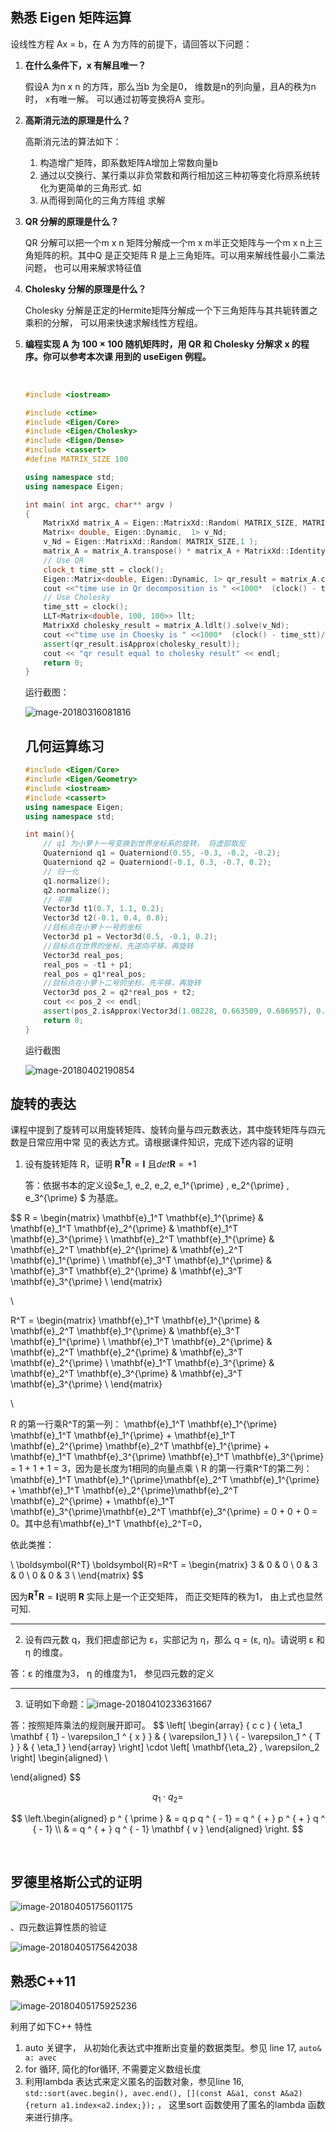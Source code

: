 ## 熟悉 Eigen 矩阵运算

设线性⽅程 Ax = b，在 A 为⽅阵的前提下，请回答以下问题：

1. **在什么条件下，x 有解且唯⼀？**

   假设A 为n x n 的方阵，那么当b 为全是0， 维数是n的列向量，且A的秩为n 时， x有唯一解。 可以通过初等变换将A 变形。

2. **⾼斯消元法的原理是什么？**

   高斯消元法的算法如下：

   1. 构造增广矩阵，即系数矩阵A增加上常数向量b
   2. 通过以交换行、某行乘以非负常数和两行相加这三种初等变化将原系统转化为更简单的三角形式. 如
   3. 从而得到简化的三角方阵组 求解

3. **QR 分解的原理是什么？**

   QR 分解可以把一个m x n 矩阵分解成一个m x m半正交矩阵与一个m x n上三角矩阵的积。其中Q 是正交矩阵 R 是上三角矩阵。可以用来解线性最小二乘法问题， 也可以用来解求特征值

4. **Cholesky 分解的原理是什么？**

   Cholesky 分解是正定的Hermite矩阵分解成一个下三角矩阵与其共轭转置之乘积的分解， 可以用来快速求解线性方程组。

5. **编程实现 A 为 100 × 100 随机矩阵时，⽤ QR 和 Cholesky 分解求 x 的程序。你可以参考本次课 ⽤到的 useEigen 例程。**

   ​

   ```c++
   #include <iostream>

   #include <ctime>
   #include <Eigen/Core>
   #include <Eigen/Cholesky>
   #include <Eigen/Dense>
   #include <cassert>
   #define MATRIX_SIZE 100

   using namespace std;
   using namespace Eigen;

   int main( int argc, char** argv )
   {
       MatrixXd matrix_A = Eigen::MatrixXd::Random( MATRIX_SIZE, MATRIX_SIZE );;
       Matrix< double, Eigen::Dynamic,  1> v_Nd;
       v_Nd = Eigen::MatrixXd::Random( MATRIX_SIZE,1 );
       matrix_A = matrix_A.transpose() * matrix_A + MatrixXd::Identity(MATRIX_SIZE, MATRIX_SIZE);
       // Use QR
       clock_t time_stt = clock();
       Eigen::Matrix<double, Eigen::Dynamic, 1> qr_result = matrix_A.colPivHouseholderQr().solve(v_Nd);
       cout <<"time use in Qr decomposition is " <<1000*  (clock() - time_stt)/(double)CLOCKS_PER_SEC <<"ms" << endl;
       // Use Cholesky
       time_stt = clock();
       LLT<Matrix<double, 100, 100>> llt;
       MatrixXd cholesky_result = matrix_A.ldlt().solve(v_Nd);
       cout <<"time use in Choesky is " <<1000*  (clock() - time_stt)/(double)CLOCKS_PER_SEC <<"ms" << endl;
       assert(qr_result.isApprox(cholesky_result));
       cout << "qr result equal to cholesky result" << endl;
       return 0;
   }
   ```

   运行截图：

   ![mage-20180316081816](https://farm5.staticflickr.com/4780/40133716044_b54be2da4e_o.png)

   ## 几何运算练习

   ```c++
   #include <Eigen/Core>
   #include <Eigen/Geometry>
   #include <iostream>
   #include <cassert>
   using namespace Eigen;
   using namespace std;

   int main(){
       // q1 为小萝卜一号变换到世界坐标系的旋转， 将虚部取反
       Quaterniond q1 = Quaterniond(0.55, -0.3, -0.2, -0.2);
       Quaterniond q2 = Quaterniond(-0.1, 0.3, -0.7, 0.2);
       // 归一化
       q1.normalize();
       q2.normalize();
       // 平移
       Vector3d t1(0.7, 1.1, 0.2);
       Vector3d t2(-0.1, 0.4, 0.8);
       //目标点在小萝卜一号的坐标
       Vector3d p1 = Vector3d(0.5, -0.1, 0.2);
       //目标点在世界的坐标，先逆向平移，再旋转
       Vector3d real_pos;
       real_pos = -t1 + p1;
       real_pos = q1*real_pos;
       //目标点在小萝卜二号的坐标，先平移，再旋转
       Vector3d pos_2 = q2*real_pos + t2;
       cout << pos_2 << endl;
       assert(pos_2.isApprox(Vector3d(1.08228, 0.663509, 0.686957), 0.00001));
       return 0;
   }
   ```

   运行截图

   ![mage-20180402190854](https://farm1.staticflickr.com/887/27324499298_7a65200d0c_o.jpg)

## 旋转的表达

课程中提到了旋转可以⽤旋转矩阵、旋转向量与四元数表达，其中旋转矩阵与四元数是⽇常应⽤中常 见的表达⽅式。请根据课件知识，完成下述内容的证明

1. 设有旋转矩阵 R，证明 $\boldsymbol{R^T} \boldsymbol{R}= \boldsymbol{I}$ 且$det \boldsymbol{R} = +1$

   答：依据书本的定义设$e_1, e_2, e_2, e_1^{\prime} , e_2^{\prime} , e_3^{\prime} $ 为基底。


$$
R = \begin{matrix}
\mathbf{e}_1^T \mathbf{e}_1^{\prime} & \mathbf{e}_1^T \mathbf{e}_2^{\prime} & \mathbf{e}_1^T \mathbf{e}_3^{\prime} \\
\mathbf{e}_2^T \mathbf{e}_1^{\prime} & \mathbf{e}_2^T \mathbf{e}_2^{\prime} & \mathbf{e}_2^T \mathbf{e}_1^{\prime} \\
\mathbf{e}_3^T \mathbf{e}_1^{\prime} & \mathbf{e}_3^T \mathbf{e}_2^{\prime} & \mathbf{e}_3^T \mathbf{e}_3^{\prime} \\
\end{matrix}

\\

R^T = \begin{matrix}
\mathbf{e}_1^T \mathbf{e}_1^{\prime} & \mathbf{e}_2^T \mathbf{e}_1^{\prime} & \mathbf{e}_3^T \mathbf{e}_1^{\prime} \\
\mathbf{e}_1^T \mathbf{e}_2^{\prime} & \mathbf{e}_2^T \mathbf{e}_2^{\prime} & \mathbf{e}_3^T \mathbf{e}_2^{\prime} \\
\mathbf{e}_1^T \mathbf{e}_3^{\prime} & \mathbf{e}_2^T \mathbf{e}_3^{\prime} & \mathbf{e}_3^T \mathbf{e}_3^{\prime} \\
\end{matrix}

\\

R 的第一行乘R^T的第一列： \mathbf{e}_1^T \mathbf{e}_1^{\prime}  \mathbf{e}_1^T \mathbf{e}_1^{\prime}  + \mathbf{e}_1^T \mathbf{e}_2^{\prime} \mathbf{e}_2^T \mathbf{e}_1^{\prime} + \mathbf{e}_1^T \mathbf{e}_3^{\prime} \mathbf{e}_1^T \mathbf{e}_3^{\prime} = 1 + 1 + 1 = 3，因为是长度为1相同的向量点乘
\\
R 的第一行乘R^T的第二列：\mathbf{e}_1^T \mathbf{e}_1^{\prime}\mathbf{e}_2^T \mathbf{e}_1^{\prime} + \mathbf{e}_1^T \mathbf{e}_2^{\prime}\mathbf{e}_2^T \mathbf{e}_2^{\prime} + \mathbf{e}_1^T \mathbf{e}_3^{\prime}\mathbf{e}_2^T \mathbf{e}_3^{\prime} = 0 + 0 + 0 = 0。其中总有\mathbf{e}_1^T \mathbf{e}_2^T=0， 

依此类推：

\\
\boldsymbol{R^T} \boldsymbol{R}=R^T = \begin{matrix}
3 & 0 & 0 \\
0 & 3 & 0 \\
0  & 0 & 3 \\
\end{matrix}
$$

因为$\boldsymbol{R^T} \boldsymbol{R}= \boldsymbol{I}$说明 $\boldsymbol{R}$ 实际上是一个正交矩阵， 而正交矩阵的秩为1， 由上式也显然可知.

---

2. 设有四元数 q，我们把虚部记为 ε，实部记为 η，那么 q = (ε, η)。请说明 ε 和 η 的维度。

答：ε 的维度为3， η 的维度为1， 参见四元数的定义

---



3.    证明如下命题：![image-20180410233631667](/var/folders/cv/v2fn95213fxd0j95m7b8x3cc3kgctq/T/abnerworks.Typora/image-20180410233631667.png)

   答：按照矩阵乘法的规则展开即可。
   $$
   \left[ \begin{array} { c c } { \eta_1 \mathbf { 1} - \varepsilon_1 ^ { x } } & { \varepsilon_1 } \\ { - \varepsilon_1 ^ { T } } & { \eta_1 } \end{array} \right] \cdot \left[  \mathbf{\eta_2} ,   \varepsilon_2 \right] \begin{aligned}  \\

   \end{aligned}
   $$

   $$
   q _ { 1} \cdot q _ { 2} =
   $$

   $$
   \left.\begin{aligned} p ^ { \prime } & = q p q ^ { - 1} = q ^ { + } p ^ { + } q ^ { - 1} \\ & = q ^ { + } q ^ { - 1} \mathbf { v } \end{aligned} \right.
   $$

   ​

## 罗德里格斯公式的证明

![image-20180405175601175](https://farm1.staticflickr.com/877/27391329758_7e0da46b8e_o.png)

、四元数运算性质的验证

![image-20180405175642038](/var/folders/cv/v2fn95213fxd0j95m7b8x3cc3kgctq/T/abnerworks.Typora/image-20180405175642038.png)

## 熟悉C++11

![image-20180405175925236](https://farm1.staticflickr.com/809/27391375948_774fd082c6_o.png)

利用了如下C++ 特性

1. auto 关键字， 从初始化表达式中推断出变量的数据类型。参见 line 17, `auto& a: avec`
2. for 循环, 简化的for循环, 不需要定义数组长度
3. 利用lambda 表达式来定义匿名的函数对象，参见line 16, `std::sort(avec.begin(), avec.end(), [](const A&a1, const A&a2) {return a1.index<a2.index;});` ， 这里sort 函数使用了匿名的lambda 函数来进行排序。